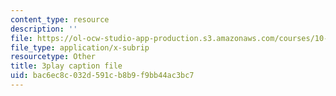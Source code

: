 ```yaml
---
content_type: resource
description: ''
file: https://ol-ocw-studio-app-production.s3.amazonaws.com/courses/10-34-numerical-methods-applied-to-chemical-engineering-fall-2015/bac6ec8c032d591cb8b9f9bb44ac3bc7_4RSQTqPjOLw.vtt
file_type: application/x-subrip
resourcetype: Other
title: 3play caption file
uid: bac6ec8c-032d-591c-b8b9-f9bb44ac3bc7
---
```

